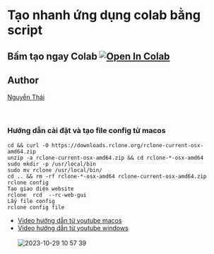 # Tạo nhanh ứng dụng colab bằng script
## Bấm tạo ngay Colab [![Open In Colab](https://colab.research.google.com/assets/colab-badge.svg)](https://colab.research.google.com/github/nqthaivl/Torrrent-Onedrive-Colab/blob/main/Torrent_File_To_Onedrive_1TouchPro.ipynb)
## Author
[Nguyễn Thái](https://1touch.pro/)<br>
<br><br>
### Hướng dẫn cài đặt và tạo file config từ macos
```
cd && curl -O https://downloads.rclone.org/rclone-current-osx-amd64.zip
unzip -a rclone-current-osx-amd64.zip && cd rclone-*-osx-amd64
sudo mkdir -p /usr/local/bin
sudo mv rclone /usr/local/bin/
cd .. && rm -rf rclone-*-osx-amd64 rclone-current-osx-amd64.zip
rclone config
Tạo giao diện website
rclone  rcd  --rc-web-gui 
Lấy file config
rclone config file
```
* [Video hướng dẫn từ youtube macos](https://www.youtube.com/watch?v=1SIUmuSt8L0)
* [Video hướng dẫn từ youtube windows](https://www.youtube.com/watch?v=n8qghZC1Kuc)
  <br><br>
![2023-10-29 10 57 39](https://github.com/nqthaivl/Torrrent-Onedrive-Colab/assets/85541851/935228d5-907f-47b1-883b-cfea407293cc)

